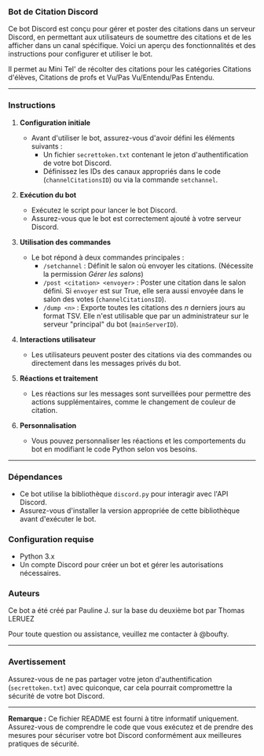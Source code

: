 ### Bot de Citation Discord

Ce bot Discord est conçu pour gérer et poster des citations dans un serveur Discord, en permettant aux utilisateurs de soumettre des citations et de les afficher dans un canal spécifique. Voici un aperçu des fonctionnalités et des instructions pour configurer et utiliser le bot.

Il permet au Mini Tel' de récolter des citations pour les catégories Citations d'élèves, Citations de profs et Vu/Pas Vu/Entendu/Pas Entendu.

---

### Instructions

1. **Configuration initiale**
   - Avant d'utiliser le bot, assurez-vous d'avoir défini les éléments suivants :
     - Un fichier `secrettoken.txt` contenant le jeton d'authentification de votre bot Discord.
     - Définissez les IDs des canaux appropriés dans le code (`channelCitationsID`) ou via la commande `setchannel`.

2. **Exécution du bot**
   - Exécutez le script pour lancer le bot Discord.
   - Assurez-vous que le bot est correctement ajouté à votre serveur Discord.

3. **Utilisation des commandes**
   - Le bot répond à deux commandes principales :
     - `/setchannel` : Définit le salon où envoyer les citations. (Nécessite la permission *Gérer les salons*)
     - `/post <citation> <envoyer>` : Poster une citation dans le salon défini. Si `envoyer` est sur True, elle sera aussi envoyée dans le salon des votes (`channelCitationsID`).
     - `/dump <n>` : Exporte toutes les citations des *n* derniers jours au format TSV. Elle n'est utilisable que par un administrateur sur le serveur "principal" du bot (`mainServerID`).

4. **Interactions utilisateur**
   - Les utilisateurs peuvent poster des citations via des commandes ou directement dans les messages privés du bot.

5. **Réactions et traitement**
   - Les réactions sur les messages sont surveillées pour permettre des actions supplémentaires, comme le changement de couleur de citation.

6. **Personnalisation**
   - Vous pouvez personnaliser les réactions et les comportements du bot en modifiant le code Python selon vos besoins.

---

### Dépendances
- Ce bot utilise la bibliothèque `discord.py` pour interagir avec l'API Discord.
- Assurez-vous d'installer la version appropriée de cette bibliothèque avant d'exécuter le bot.

### Configuration requise
- Python 3.x
- Un compte Discord pour créer un bot et gérer les autorisations nécessaires.

### Auteurs
Ce bot a été créé par Pauline J. sur la base du deuxième bot par Thomas LERUEZ

Pour toute question ou assistance, veuillez me contacter à @boufty.

--- 

### Avertissement
Assurez-vous de ne pas partager votre jeton d'authentification (`secrettoken.txt`) avec quiconque, car cela pourrait compromettre la sécurité de votre bot Discord.

---

**Remarque :** Ce fichier README est fourni à titre informatif uniquement. Assurez-vous de comprendre le code que vous exécutez et de prendre des mesures pour sécuriser votre bot Discord conformément aux meilleures pratiques de sécurité.
